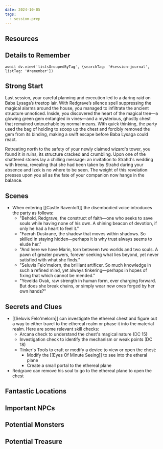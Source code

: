 ```yaml
---
date: 2024-10-05
tags:
  - session-prep
---
```

## Resources


## Details to Remember
```dataviewjs
await dv.view('listsGroupedByTag', {searchTag: '#session-journal', listTag: '#remember'})
```

## Strong Start  
Last session, your careful planning and execution led to a daring raid on Baba Lysaga’s treetop lair. With Redgrave’s silence spell suppressing the magical alarms around the house, you managed to infiltrate the ancient structure unnoticed. Inside, you discovered the heart of the magical tree—a glowing green gem entangled in vines—and a mysterious, ghostly chest that remained untouchable by normal means. With quick thinking, the party used the bag of holding to scoop up the chest and forcibly removed the gem from its binding, making a swift escape before Baba Lysaga could react.

Retreating north to the safety of your newly claimed wizard's tower, you found it in ruins, its structure cracked and crumbling. Upon one of the shattered stones lay a chilling message: an invitation to Strahd's wedding with Ireena, revealing that she had been taken by Strahd during your absence and Izek is no where to be seen. The weight of this revelation presses upon you all as the fate of your companion now hangs in the balance.

## Scenes  
- When entering [[Castle Ravenloft]] the disembodied voice introduces the party as follows:
	- "Behold, Redgrave, the construct of faith—one who seeks to save souls while having none of his own. A shining beacon of devotion, if only he had a heart to feel it."
	- "Faerah Duskrane, the shadow that moves within shadows. So skilled in staying hidden—perhaps it is why trust always seems to elude her."
	- "And here we have Marin, torn between two worlds and two souls. A pawn of greater powers, forever seeking what lies beyond, yet never satisfied with what she finds."
	- "Seluvis Felo'melorn, the brilliant artificer. So much knowledge in such a refined mind, yet always tinkering—perhaps in hopes of fixing that which cannot be mended."
	- "Yevelda Ovak, raw strength in human form, ever charging forward. But does she break chains, or simply wear new ones forged by her own hands?"

## Secrets and Clues  
- [[Seluvis Felo'melorn]] can investigate the ethereal chest and figure out a way to either travel to the ethereal realm or phase it into the material realm. Here are some relevant skill checks:
	- Arcana check to understand the chest's magical nature (DC 15)
	- Investigation check to identify the mechanism or weak points (DC 18)
	- Tinker's Tools to craft or modify a device to view or open the chest:
		- Modify the [[Eyes Of Minute Seeing]] to see into the etheral plane
		- Create a small portal to the ethereal plane
- Redgrave can remove his soul to go to the ethereal plane to open the chest

## Fantastic Locations  


## Important NPCs  


## Potential Monsters  


## Potential Treasure  
